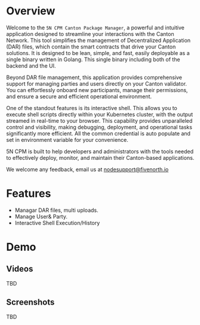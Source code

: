 # Overview

Welcome to the `5N CPM Canton Package Manager`, a powerful and intuitive application designed to streamline your interactions with the Canton Network. This tool simplifies the management of Decentralized Application (DAR) files, which contain the smart contracts that drive your Canton solutions. It is designed to be lean, simple, and fast, easily deployable as a single binary written in Golang. This single binary including both of the backend and the UI.

Beyond DAR file management, this application provides comprehensive support for managing parties and users directly on your Canton validator. You can effortlessly onboard new participants, manage their permissions, and ensure a secure and efficient operational environment.

One of the standout features is its interactive shell. This allows you to execute shell scripts directly within your Kubernetes cluster, with the output streamed in real-time to your browser. This capability provides unparalleled control and visibility, making debugging, deployment, and operational tasks significantly more efficient. All the common credential is auto populate and set in environment variable for your convenience.

5N CPM is built to help developers and administrators with the tools needed to effectively deploy, monitor, and maintain their Canton-based applications.

We welcome any feedback, email us at nodesupport@fivenorth.io

# Features

- Managar DAR files, multi uploads.
- Manage User&amp; Party.
- Interactive Shell Execution/History

# Demo

## Videos

TBD

## Screenshots

TBD
